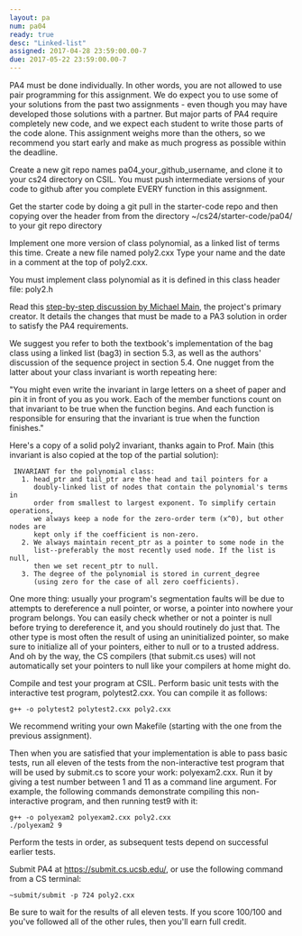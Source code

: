 ```yaml
---
layout: pa
num: pa04	
ready: true
desc: "Linked-list"
assigned: 2017-04-28 23:59:00.00-7
due: 2017-05-22 23:59:00.00-7
---
```


<div markdown="1">



PA4 must be done individually. In other words, you are not allowed to use pair programming for this assignment. We do expect you to use some of your solutions from the past two assignments - even though you may have developed those solutions with a partner. But major parts of PA4 require completely new code, and we expect each student to write those parts of the code alone. This assignment weighs more than the others, so we recommend you start early and make as much progress as possible within the deadline.

Create a new git repo names pa04_your_github_username, and clone it to your cs24 directory on CSIL. You must push intermediate versions of your code to github after you complete EVERY function in this assignment.

Get the starter code by doing a git pull in the starter-code repo and then copying over the header from from the directory ~/cs24/starter-code/pa04/ to your git repo directory

Implement one more version of class polynomial, as a linked list of terms this time. Create a new file named poly2.cxx Type your name and the date in a comment at the top of poly2.cxx. 

You must implement class polynomial as it is defined in this class header file: poly2.h 

Read this [step-by-step discussion by Michael Main](http://www.cs.ucsb.edu/~mikec/cs24/winter2016/assignments/pa4/discussion.html), the project's primary creator. It details the changes that must be made to a PA3 solution in order to satisfy the PA4 requirements.

We suggest you refer to both the textbook's implementation of the bag class using a linked list (bag3) in section 5.3, as well as the authors' discussion of the sequence project in section 5.4. One nugget from the latter about your class invariant is worth repeating here:

"You might even write the invariant in large letters on a sheet of paper and pin it in front of you as you work. Each of the member functions count on that invariant to be true when the function begins. And each function is responsible for ensuring that the invariant is true when the function finishes."

Here's a copy of a solid poly2 invariant, thanks again to Prof. Main (this invariant is also copied at the top of the partial solution):

```
 INVARIANT for the polynomial class:
   1. head_ptr and tail_ptr are the head and tail pointers for a
      doubly-linked list of nodes that contain the polynomial's terms in
      order from smallest to largest exponent. To simplify certain operations,
      we always keep a node for the zero-order term (x^0), but other nodes are
      kept only if the coefficient is non-zero.
   2. We always maintain recent_ptr as a pointer to some node in the
      list--preferably the most recently used node. If the list is null,
      then we set recent_ptr to null.
   3. The degree of the polynomial is stored in current_degree
      (using zero for the case of all zero coefficients).
```


One more thing: usually your program's segmentation faults will be due to attempts to dereference a null pointer, or worse, a pointer into nowhere your program belongs. You can easily check whether or not a pointer is null before trying to dereference it, and you should routinely do just that. The other type is most often the result of using an uninitialized pointer, so make sure to initialize all of your pointers, either to null or to a trusted address. And oh by the way, the CS compilers (that submit.cs uses) will not automatically set your pointers to null like your compilers at home might do.

Compile and test your program at CSIL. Perform basic unit tests with the interactive test program, polytest2.cxx. You can compile it as follows:

```
g++ -o polytest2 polytest2.cxx poly2.cxx
```

We recommend writing your own Makefile (starting with the one from the previous assignment).

Then when you are satisfied that your implementation is able to pass basic tests, run all eleven of the tests from the non-interactive test program that will be used by submit.cs to score your work: polyexam2.cxx. Run it by giving a test number between 1 and 11 as a command line argument. For example, the following commands demonstrate compiling this non-interactive program, and then running test9 with it:

```
g++ -o polyexam2 polyexam2.cxx poly2.cxx
./polyexam2 9
```

Perform the tests in order, as subsequent tests depend on successful earlier tests.

Submit PA4 at https://submit.cs.ucsb.edu/, or use the following command from a CS terminal:

```
~submit/submit -p 724 poly2.cxx
```

Be sure to wait for the results of all eleven tests. If you score 100/100 and you've followed all of the other rules, then you'll earn full credit.
